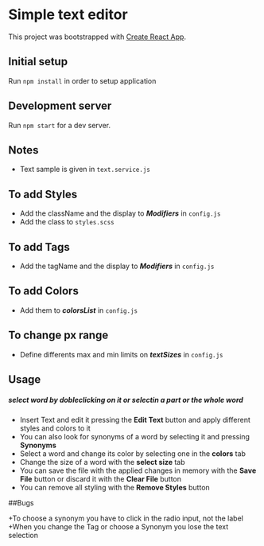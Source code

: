 # Simple text editor
This project was bootstrapped with [Create React App](https://github.com/facebookincubator/create-react-app).

## Initial setup
Run `npm install` in order to setup application

## Development server
Run `npm start` for a dev server.

## Notes
+ Text sample is given in `text.service.js`

## To add Styles
+ Add the className and the display to _**Modifiers**_ in `config.js`
+ Add the class to `styles.scss`

## To add Tags
+ Add the tagName and the display to _**Modifiers**_ in `config.js`

## To add Colors
+ Add them to _**colorsList**_ in `config.js`

## To change px range
+ Define differents max and min limits on _**textSizes**_ in `config.js`

## Usage

##### select word by dobleclicking on it or selectin a part or the whole word

+ Insert Text and edit it pressing the **Edit Text** button and apply different styles and colors to it
+ You can also look for synonyms of a word by selecting it and pressing **Synonyms**
+ Select a word and change its color by selecting one in the **colors** tab
+ Change the size of a word with the **select size** tab
+ You can save the file with the applied changes in memory with the **Save File** button or discard it with the **Clear File** button
+ You can remove all styling with the **Remove Styles** button

##Bugs

+To choose a synonym you have to click in the radio input, not the label
+When you change the Tag or choose a Synonym you lose the text selection


